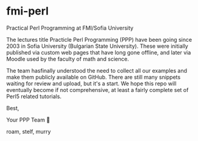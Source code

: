 # fmi-perl
Practical Perl Programming at FMI/Sofia University

The lectures title Practicle Perl Programming (PPP) have been going since 2003 in Sofia University (Bulgarian State University). These were initially published via custom web pages that have long gone offline, and later via Moodle used by the faculty of math and science.

The team hasfinally understood the need to collect all our examples and make them publicly available on GitHub. There are still  many snippets waiting for review and upload, but it's a start. We hope this repo will eventually become if not comprehensive, at least a fairly complete set of Perl5 related tutorials.

Best,

Your PPP Team :camel:

roam, stelf, murry

